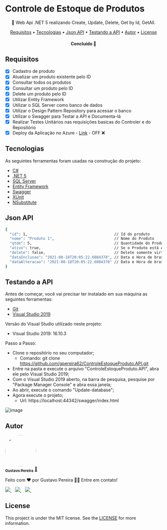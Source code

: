 <h1>Controle de Estoque de Produtos</h1>

<p align="center">🚀 Web Api .NET 5 realizando Create, Update, Delete, Get by Id, GetAll.</p>

<p align="center">
 <a href="#Requisitos">Requisitos</a> •
 <a href="#Tecnologias">Tecnologias</a> •
 <a href="#Json-API">Json API</a> •
 <a href="#Testando-a-API">Testando a API</a> •
 <a href="#Autor">Autor</a> •
 <a href="#License">License</a>

</p>

<h4 align="center">
	Concluído 🚀
</h4>

## Requisitos

- [x] Cadastro de produto
- [x] Atualizar um produto existente pelo ID
- [x] Consultar todos os produtos
- [x] Consultar um produto pelo ID
- [x] Delete um produto pelo ID
- [x] Utilizar Entity Framework
- [x] Utilizar o SQL Server como banco de dados
- [x] Utilizar o Design Pattern Repository para acessar o banco
- [x] Utilizar o Swagger para Testar a API e Documenta-lá
- [x] Realizar Testes Unitários nas requisições basicas do Controler e do Repositório
- [x] Deploy da Aplicação no Azure - [Link](https://controleestoqueprodutoapi.azurewebsites.net/swagger/index.html) - OFF ❌

## Tecnologias

As seguintes ferramentas foram usadas na construção do projeto:

- [C#](https://docs.microsoft.com/pt-br/dotnet/csharp/)
- [.NET 5](https://docs.microsoft.com/pt-br/dotnet/core/whats-new/dotnet-5)
- [SQL Server](https://www.microsoft.com/pt-br/sql-server/sql-server-2022)
- [Entity Framework](https://docs.microsoft.com/pt-br/ef/)
- [Swagger](https://swagger.io/)
- [XUnit](https://xunit.net/)
- [NSubstitute](https://nsubstitute.github.io/help/getting-started/)

## Json API
```bash
{
  "id": 1,                                       // Id do produto
  "nome": "Produto 1",                           // Nome do Produto
  "qtde": 5,                                     // Quantidade do Produto em Estoque
  "ativo": true,                                 // Se o Produto está Ativo ou não
  "delete": false,                               // Delete somente virtual, então quando for "True", o produto não irá aparecer em nenhum Get e também não é possível alterá-lo.
  "dataInclusao": "2021-08-18T20:05:22.6084378", // Data e Hora de brasília da Inclusão do Produto
  "dataAlteracao": "2021-08-18T20:05:22.6084378" // Data e Hora de brasília da Alteração do Produto
}
```

## Testando a API

Antes de começar, você vai precisar ter instalado em sua máquina as seguintes ferramentas:

- [Git](https://git-scm.com)
- [Visual Studio 2019](https://visualstudio.microsoft.com/pt-br/downloads/)

Versão do Visual Studio utilizado neste projeto: 
- Visual Studio 2019: 16.10.3

Passo a Passo:

- Clone o repositório no seu computador; 
 	- Comando: git clone https://github.com/gpereira62/ControleEstoqueProduto.API.git
- Entre na pasta e execute o arquivo "ControleEstoqueProduto.API", abra ele pelo Visual Studio 2019; 
- Com o Visual Studio 2019 aberto, na barra de pesquisa, pesquise por "Package Manager Console" e abra essa janela;
- Ao abrir, execute o comando "Update-database";
- Agora execute o projeto; 
 	- Url: https://localhost:44342/swagger/index.html

![image](https://user-images.githubusercontent.com/42392839/130317078-29db6645-4010-4a25-acce-c1a974372211.png)

## Autor

<a href=https://www.linkedin.com/in/gustavo-pereira-18302316a/>
 <img style="border-radius: 50%;" src="https://media-exp1.licdn.com/dms/image/C4D03AQFICCCMopiLcQ/profile-displayphoto-shrink_200_200/0/1569797034513?e=1634774400&v=beta&t=368E-ErqfgKrjdb6b0Duk07Ic1q9QFbL0vQRwnkq7Og" width="100px;" alt=""/>
 <br />
 <sub><b>Gustavo Pereira</b></sub></a> <a href="https://www.linkedin.com/in/gustavo-pereira-18302316a/" title="Linkedin">🚀</a>


Feito com ❤️ por Gustavo Pereira 👋🏽 Entre em contato!

  <a href="https://www.linkedin.com/in/gustavo-pereira-18302316a/">
    <img src="https://img.shields.io/badge/linkedin-%230077B5.svg?&style=for-the-badge&logo=linkedin&logoColor=white" />
  </a>&nbsp;&nbsp;
  <a href="https://instagram.com/gustavops_dds">
    <img src="https://img.shields.io/badge/instagram-%23E4405F.svg?&style=for-the-badge&logo=instagram&logoColor=white" />        
  </a>&nbsp;&nbsp;
  <a href="mailto:gustavopereirasantos@hotmail.com">
    <img src="https://img.shields.io/badge/Microsoft_Outlook-0078D4?style=for-the-badge&logo=microsoft-outlook&logoColor=white" />        
  </a>&nbsp;&nbsp;
  

## License
This project is under the MIT license. See the [LICENSE](https://github.com/gpereira62/ControleEstoqueProduto.API/blob/master/LICENSE) for more information.
